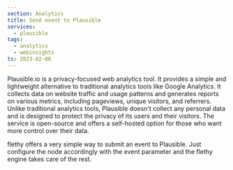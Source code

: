 ```yaml
---
section: Analytics
title: Send event to Plausible
services:
  - plausible
tags:
  - analytics
  - webinsights
ts: 2023-02-08
---
```


Plausible.io is a privacy-focused web analytics tool. It provides a simple and lightweight alternative to traditional analytics tools like Google Analytics. It collects data on website traffic and usage patterns and generates reports on various metrics, including pageviews, unique visitors, and referrers. Unlike traditional analytics tools, Plausible doesn't collect any personal data and is designed to protect the privacy of its users and their visitors. The service is open-source and offers a self-hosted option for those who want more control over their data.

flethy offers a very simple way to submit an event to Plausible. Just configure the node accordingly with the event parameter and the flethy engine takes care of the rest.
